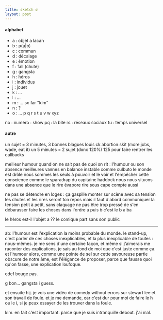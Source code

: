 ```yaml
---
title: sketch ø
layout: post
---
```


#### alphabet

- a : objet a lacan
- b : p(a|b)
- c : commun
- d : décalage
- e : émotion
- f : fall (chute)
- g : gangsta
- h : héros
- i : individus
- j : jouet
- k : ... 
- l : ...
- m : ... so far "klm"
- n : ?
- o : ...
p
q
r
s
t
u
v
w
xyz

no : numéro : show
pq : la bite
rs : réseaux sociaux
tu : temps universel

#### autre

un sujet = 3 minutes, 3 bonnes blagues
louis ck abortion skit (more jobs, wade, eat it)
un 5 minutes = 2 sujet (donc 120%)
125 pour faire rentrer les callbacks

meilleur humour quand on ne sait pas de quoi on rit :
l'humour ou son absence
meilleures vannes en balance instable comme culbuto
le monde est drôle
nous sommes les seuls à pouvoir et le voir
et l'empêcher
cette conscience comme le sparadrap du capitaine haddock
nous nous situons dans une absence que le rire évapore
rire sous cape compte aussi

ne pas se détendre en loges : ça gaspille
monter sur scène avec sa tension
les chutes et les rires seront ton repos
mais il faut d'abord communiquer la tension
petit à petit, sans claquage
ne pas être trop pressé de s'en débarasser
faire les choses dans l'ordre
a puis b c'est le b a ba

le héros est-il l'objet a ??
le comique part sans son public

---

ab:
l'humour est l'explication la moins probable du monde.
le stand-up, c'est parler de ces choses inexplicables,
et la plus inexplicable de toutes : nous-mêmes.
je me sens d'une certaine façon, et même si j'aimerais me raconter des explications,
je sais au fond de moi que c'est juste comme ça.
et l'humour alors, comme une pointe de sel sur cette savoureuse partie obscure de notre âme,
est l'élégance de proposer, parce que fausse quoi qu'on fasse,
une explication loufoque.

cdef bouge pas.

g bon... gangsta i guess.

et ensuite hij.
je vois une vidéo de comedy without errors sur stewart lee et son travail de foule.
et je me demande, car c'est dur pour moi de faire le h ou le i,
si je peux essayer de les trouver dans la foule.

klm.
en fait c'est important.
parce que je suis intranquille debout. j'ai mal.
